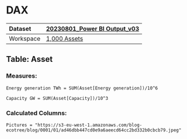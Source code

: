 



# DAX

|Dataset|[20230801_Power BI Output_v03](./../20230801_Power-BI-Output_v03.md)|
| :--- | :--- |
|Workspace|[1,000 Assets](../../Workspaces/1,000-Assets.md)|

## Table: Asset

### Measures:


```dax
Energy generation TWh = SUM(Asset[Energy generation])/10^6
```



```dax
Capacity GW = SUM(Asset[Capacity])/10^3
```


### Calculated Columns:


```dax
Pictures = "https://s3-eu-west-1.amazonaws.com/blog-ecotree/blog/0001/01/ad46dbb447cd0e9a6aeecd64cc2bd332b0cbcb79.jpeg"
```

